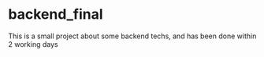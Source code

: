 # backend_final


This is a small project about some backend techs, and has been done within 2 working days
